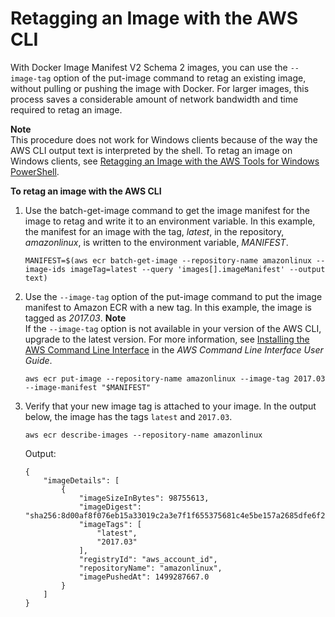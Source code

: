 # Retagging an Image with the AWS CLI<a name="retag-aws-cli"></a>

With Docker Image Manifest V2 Schema 2 images, you can use the `--image-tag` option of the put\-image command to retag an existing image, without pulling or pushing the image with Docker\. For larger images, this process saves a considerable amount of network bandwidth and time required to retag an image\.

**Note**  
This procedure does not work for Windows clients because of the way the AWS CLI output text is interpreted by the shell\. To retag an image on Windows clients, see [Retagging an Image with the AWS Tools for Windows PowerShell](retag-powershell.md)\.

**To retag an image with the AWS CLI**

1. Use the batch\-get\-image command to get the image manifest for the image to retag and write it to an environment variable\. In this example, the manifest for an image with the tag, *latest*, in the repository, *amazonlinux*, is written to the environment variable, *MANIFEST*\.

   ```
   MANIFEST=$(aws ecr batch-get-image --repository-name amazonlinux --image-ids imageTag=latest --query 'images[].imageManifest' --output text)
   ```

1. Use the `--image-tag` option of the put\-image command to put the image manifest to Amazon ECR with a new tag\. In this example, the image is tagged as *2017\.03*\.
**Note**  
If the `--image-tag` option is not available in your version of the AWS CLI, upgrade to the latest version\. For more information, see [Installing the AWS Command Line Interface](http://docs.aws.amazon.com/cli/latest/userguide/) in the *AWS Command Line Interface User Guide*\.

   ```
   aws ecr put-image --repository-name amazonlinux --image-tag 2017.03 --image-manifest "$MANIFEST"
   ```

1. Verify that your new image tag is attached to your image\. In the output below, the image has the tags `latest` and `2017.03`\.

   ```
   aws ecr describe-images --repository-name amazonlinux
   ```

   Output:

   ```
   {
       "imageDetails": [
           {
               "imageSizeInBytes": 98755613,
               "imageDigest": "sha256:8d00af8f076eb15a33019c2a3e7f1f655375681c4e5be157a2685dfe6f247227",
               "imageTags": [
                   "latest",
                   "2017.03"
               ],
               "registryId": "aws_account_id",
               "repositoryName": "amazonlinux",
               "imagePushedAt": 1499287667.0
           }
       ]
   }
   ```
